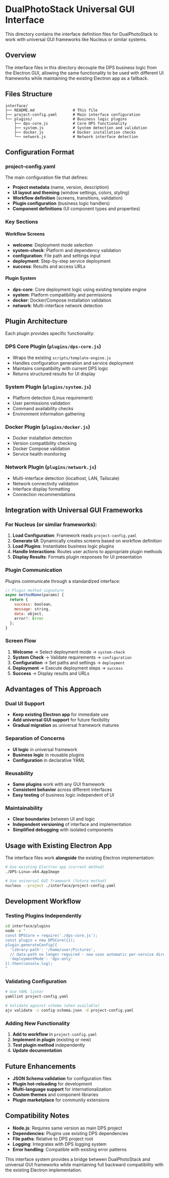 # DualPhotoStack Universal GUI Interface

This directory contains the interface definition files for DualPhotoStack to work with universal GUI frameworks like Nucleus or similar systems.

## Overview

The interface files in this directory decouple the DPS business logic from the Electron GUI, allowing the same functionality to be used with different UI frameworks while maintaining the existing Electron app as a fallback.

## Files Structure

```
interface/
├── README.md                 # This file
├── project-config.yaml       # Main interface configuration
└── plugins/                  # Business logic plugins
    ├── dps-core.js           # Core DPS functionality
    ├── system.js             # System detection and validation
    ├── docker.js             # Docker installation checks
    └── network.js            # Network interface detection
```

## Configuration Format

### project-config.yaml
The main configuration file that defines:
- **Project metadata** (name, version, description)
- **UI layout and theming** (window settings, colors, styling)
- **Workflow definition** (screens, transitions, validation)
- **Plugin configuration** (business logic handlers)
- **Component definitions** (UI component types and properties)

### Key Sections

#### Workflow Screens
- **welcome**: Deployment mode selection
- **system-check**: Platform and dependency validation  
- **configuration**: File path and settings input
- **deployment**: Step-by-step service deployment
- **success**: Results and access URLs

#### Plugin System
- **dps-core**: Core deployment logic using existing template engine
- **system**: Platform compatibility and permissions
- **docker**: Docker/Compose installation validation
- **network**: Multi-interface network detection

## Plugin Architecture

Each plugin provides specific functionality:

### DPS Core Plugin (`plugins/dps-core.js`)
- Wraps the existing `scripts/template-engine.js`
- Handles configuration generation and service deployment
- Maintains compatibility with current DPS logic
- Returns structured results for UI display

### System Plugin (`plugins/system.js`)
- Platform detection (Linux requirement)
- User permissions validation
- Command availability checks
- Environment information gathering

### Docker Plugin (`plugins/docker.js`)
- Docker installation detection
- Version compatibility checking
- Docker Compose validation
- Service health monitoring

### Network Plugin (`plugins/network.js`)
- Multi-interface detection (localhost, LAN, Tailscale)
- Network connectivity validation
- Interface display formatting
- Connection recommendations

## Integration with Universal GUI Frameworks

### For Nucleus (or similar frameworks):

1. **Load Configuration**: Framework reads `project-config.yaml`
2. **Generate UI**: Dynamically creates screens based on workflow definition
3. **Load Plugins**: Instantiates business logic plugins
4. **Handle Interactions**: Routes user actions to appropriate plugin methods
5. **Display Results**: Formats plugin responses for UI presentation

### Plugin Communication

Plugins communicate through a standardized interface:

```javascript
// Plugin method signature
async methodName(params) {
  return {
    success: boolean,
    message: string,
    data: object,
    error?: Error
  };
}
```

### Screen Flow

1. **Welcome** → Select deployment mode → `system-check`
2. **System Check** → Validate requirements → `configuration` 
3. **Configuration** → Set paths and settings → `deployment`
4. **Deployment** → Execute deployment steps → `success`
5. **Success** → Display results and URLs

## Advantages of This Approach

### Dual UI Support
- **Keep existing Electron app** for immediate use
- **Add universal GUI support** for future flexibility
- **Gradual migration** as universal framework matures

### Separation of Concerns
- **UI logic** in universal framework
- **Business logic** in reusable plugins
- **Configuration** in declarative YAML

### Reusability
- **Same plugins** work with any GUI framework
- **Consistent behavior** across different interfaces
- **Easy testing** of business logic independent of UI

### Maintainability
- **Clear boundaries** between UI and logic
- **Independent versioning** of interface and implementation
- **Simplified debugging** with isolated components

## Usage with Existing Electron App

The interface files work **alongside** the existing Electron implementation:

```bash
# Use existing Electron app (current method)
./DPS-Linux-x64.AppImage

# Use universal GUI framework (future method)
nucleus --project ./interface/project-config.yaml
```

## Development Workflow

### Testing Plugins Independently
```bash
cd interface/plugins
node -e "
const DPSCore = require('./dps-core.js');
const plugin = new DPSCore({});
plugin.generateConfig({
  'library-path': '/home/user/Pictures',
  // data-path no longer required - now uses automatic per-service directories
  'deploymentMode': 'dps-only'
}).then(console.log);
"
```

### Validating Configuration
```bash
# Use YAML linter
yamllint project-config.yaml

# Validate against schema (when available)
ajv validate -s config-schema.json -d project-config.yaml
```

### Adding New Functionality

1. **Add to workflow** in `project-config.yaml`
2. **Implement in plugin** (existing or new)
3. **Test plugin method** independently
4. **Update documentation**

## Future Enhancements

- **JSON Schema validation** for configuration files
- **Plugin hot-reloading** for development
- **Multi-language support** for internationalization
- **Custom themes** and component libraries
- **Plugin marketplace** for community extensions

## Compatibility Notes

- **Node.js**: Requires same version as main DPS project
- **Dependencies**: Plugins use existing DPS dependencies
- **File paths**: Relative to DPS project root
- **Logging**: Integrates with DPS logging system
- **Error handling**: Compatible with existing error patterns

This interface system provides a bridge between DualPhotoStack and universal GUI frameworks while maintaining full backward compatibility with the existing Electron implementation.